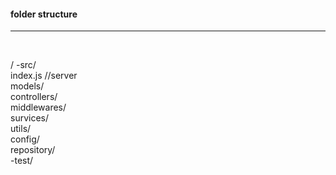 <h4>folder structure </h4>
<hr><br>
<p>/
-src/<br>
    index.js //server<br>
    models/<br>
    controllers/<br>
    middlewares/<br>
    survices/<br>
    utils/<br>
    config/<br>
    repository/<br>
-test/<br>
</p>
